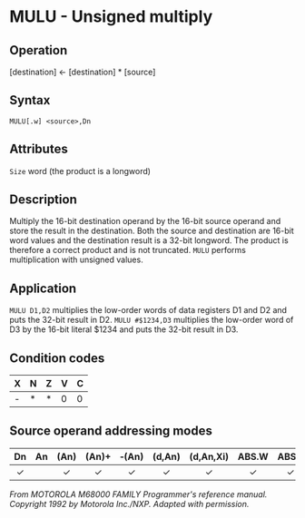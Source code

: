# MULU - Unsigned multiply

## Operation
[destination] ← [destination] * [source]

## Syntax
```assembly
MULU[.w] <source>,Dn
```

## Attributes
`Size`  word (the product is a longword)

## Description
Multiply the 16-bit destination operand by the 16-bit source
operand and store the result in the destination. Both the source and destination are 16-bit word values and the destination result is a 32-bit longword. The product is therefore a correct product and is not truncated. `MULU` performs multiplication with unsigned values.

## Application
`MULU D1,D2` multiplies the low-order words of data registers D1 and D2 and puts the 32-bit result in D2. `MULU #$1234,D3` multiplies the low-order word of D3 by the 16-bit literal $1234 and puts the 32-bit result in D3.

## Condition codes
|X|N|Z|V|C|
|--|--|--|--|--|
|-|*|*|0|0|

## Source operand addressing modes
|Dn|An|(An)|(An)+|&#x2011;(An)|(d,An)|(d,An,Xi)|ABS.W|ABS.L|(d,PC)|(d,PC,Xn)|imm|
|:-:|:-:|:-:|:-:|:-:|:-:|:-:|:-:|:-:|:-:|:-:|:-:|
|✓||✓|✓|✓|✓|✓|✓|✓|✓|✓|✓|

*From MOTOROLA M68000 FAMILY Programmer's reference manual. Copyright 1992 by Motorola Inc./NXP. Adapted with permission.*